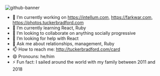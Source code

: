 ![github-banner](https://user-images.githubusercontent.com/63799/117484705-73735d80-af35-11eb-816a-fdde6c08fae4.png)


- 🔭 I’m currently working on https://intellum.com, https://farkwar.com, https://photos.tuckerbradford.com
- 🌱 I’m currently learning React, Ruby
- 👯 I’m looking to collaborate on anything socially progressive
- 🤔 I’m looking for help with React
- 💬 Ask me about relationships, management, Ruby
- 📫 How to reach me: http://tuckerbradford.com/card
- 😄 Pronouns: he/him
- ⚡ Fun fact: I sailed around the world with my family between 2011 and 2018
